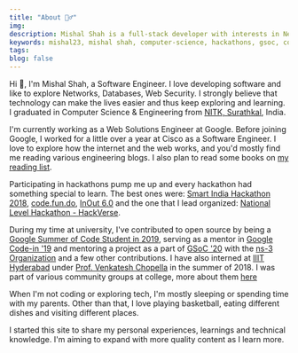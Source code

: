 ```yaml
---
title: "About 🙋‍♂️"
img:
description: Mishal Shah is a full-stack developer with interests in Networks, Databases, Web Security. He graduated with B. Tech in Computer Science from NITK Surathkal and is currently working at Google.
keywords: mishal23, mishal shah, computer-science, hackathons, gsoc, communities, gci, nitk, developer, freelancing, backend, talks, google
tags:
blog: false
---
```


Hi 👋, I'm Mishal Shah, a Software Engineer. I love developing software and like to explore Networks, Databases, Web Security. I strongly believe that technology can make the lives easier and thus keep exploring and learning. I graduated in Computer Science & Engineering from [NITK, Surathkal](https://nitk.ac.in), India.

I'm currently working as a Web Solutions Engineer at Google. Before joining Google, I worked for a little over a year at Cisco as a Software Engineer. I love to explore how the internet and the web works, and you'd mostly find me reading various engineering blogs. I also plan to read some books on [my reading list](/my-reading-list).

Participating in hackathons pump me up and every hackathon had something special to learn. The best ones were: [Smart India Hackathon 2018](https://sih.gov.in/), [code.fun.do](https://www.codefundo.io/), [InOut 6.0](https://hackinout.co/) and the one that I lead organized: [National Level Hackathon - HackVerse](https://hackverse.nitk.ac.in/2020).

During my time at university, I've contributed to open source by being a [Google Summer of Code Student in 2019](https://summerofcode.withgoogle.com/archive/2019/projects/4544832284917760/), serving as a mentor in [Google Code-in '19](https://codein.withgoogle.com/) and mentoring a project as a part of [GSoC '20](https://summerofcode.withgoogle.com/archive/2020/projects/4852224477364224/) with the [ns-3 Organization](https://nsnam.org/) and a few other contributions. I have also interned at [IIIT Hyderabad](https://www.iiit.ac.in/) under [Prof. Venkatesh Chopella](https://faculty.iiit.ac.in/~venkatesh.choppella/) in the summer of 2018. I was part of various community groups at college, more about them [here](/college-life/)

When I'm not coding or exploring tech, I'm mostly sleeping or spending time with my parents. Other than that, I love playing basketball, eating different dishes and visiting different places.

I started this site to share my personal experiences, learnings and technical knowledge. I'm aiming to expand with more quality content as I learn more.

